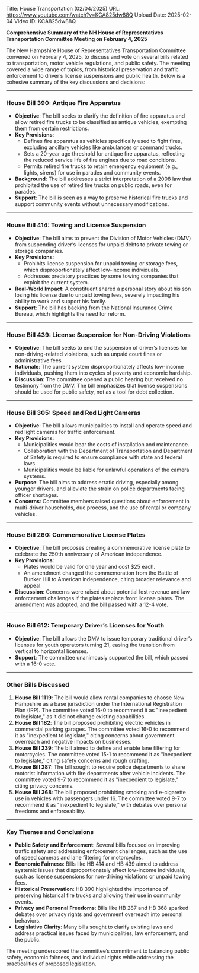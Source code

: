 Title: House Transportation (02/04/2025)
URL: https://www.youtube.com/watch?v=KCA825dw88Q
Upload Date: 2025-02-04
Video ID: KCA825dw88Q

**Comprehensive Summary of the NH House of Representatives Transportation Committee Meeting on February 4, 2025**

The New Hampshire House of Representatives Transportation Committee convened on February 4, 2025, to discuss and vote on several bills related to transportation, motor vehicle regulations, and public safety. The meeting covered a wide range of topics, from historical preservation and traffic enforcement to driver’s license suspensions and public health. Below is a cohesive summary of the key discussions and decisions:

---

### **House Bill 390: Antique Fire Apparatus**
- **Objective**: The bill seeks to clarify the definition of fire apparatus and allow retired fire trucks to be classified as antique vehicles, exempting them from certain restrictions.
- **Key Provisions**:
  - Defines fire apparatus as vehicles specifically used to fight fires, excluding ancillary vehicles like ambulances or command trucks.
  - Sets a 20-year age threshold for antique fire apparatus, reflecting the reduced service life of fire engines due to road conditions.
  - Permits retired fire trucks to retain emergency equipment (e.g., lights, sirens) for use in parades and community events.
- **Background**: The bill addresses a strict interpretation of a 2008 law that prohibited the use of retired fire trucks on public roads, even for parades.
- **Support**: The bill is seen as a way to preserve historical fire trucks and support community events without unnecessary modifications.

---

### **House Bill 414: Towing and License Suspension**
- **Objective**: The bill aims to prevent the Division of Motor Vehicles (DMV) from suspending driver’s licenses for unpaid debts to private towing or storage companies.
- **Key Provisions**:
  - Prohibits license suspension for unpaid towing or storage fees, which disproportionately affect low-income individuals.
  - Addresses predatory practices by some towing companies that exploit the current system.
- **Real-World Impact**: A constituent shared a personal story about his son losing his license due to unpaid towing fees, severely impacting his ability to work and support his family.
- **Support**: The bill has backing from the National Insurance Crime Bureau, which highlights the need for reform.

---

### **House Bill 439: License Suspension for Non-Driving Violations**
- **Objective**: The bill seeks to end the suspension of driver’s licenses for non-driving-related violations, such as unpaid court fines or administrative fees.
- **Rationale**: The current system disproportionately affects low-income individuals, pushing them into cycles of poverty and economic hardship.
- **Discussion**: The committee opened a public hearing but received no testimony from the DMV. The bill emphasizes that license suspensions should be used for public safety, not as a tool for debt collection.

---

### **House Bill 305: Speed and Red Light Cameras**
- **Objective**: The bill allows municipalities to install and operate speed and red light cameras for traffic enforcement.
- **Key Provisions**:
  - Municipalities would bear the costs of installation and maintenance.
  - Collaboration with the Department of Transportation and Department of Safety is required to ensure compliance with state and federal laws.
  - Municipalities would be liable for unlawful operations of the camera systems.
- **Purpose**: The bill aims to address erratic driving, especially among younger drivers, and alleviate the strain on police departments facing officer shortages.
- **Concerns**: Committee members raised questions about enforcement in multi-driver households, due process, and the use of rental or company vehicles.

---

### **House Bill 260: Commemorative License Plates**
- **Objective**: The bill proposes creating a commemorative license plate to celebrate the 250th anniversary of American independence.
- **Key Provisions**:
  - Plates would be valid for one year and cost $25 each.
  - An amendment changed the commemoration from the Battle of Bunker Hill to American independence, citing broader relevance and appeal.
- **Discussion**: Concerns were raised about potential lost revenue and law enforcement challenges if the plates replace front license plates. The amendment was adopted, and the bill passed with a 12-4 vote.

---

### **House Bill 612: Temporary Driver’s Licenses for Youth**
- **Objective**: The bill allows the DMV to issue temporary traditional driver’s licenses for youth operators turning 21, easing the transition from vertical to horizontal licenses.
- **Support**: The committee unanimously supported the bill, which passed with a 16-0 vote.

---

### **Other Bills Discussed**
1. **House Bill 1119**: The bill would allow rental companies to choose New Hampshire as a base jurisdiction under the International Registration Plan (IRP). The committee voted 16-0 to recommend it as "inexpedient to legislate," as it did not change existing capabilities.
2. **House Bill 182**: The bill proposed prohibiting electric vehicles in commercial parking garages. The committee voted 16-0 to recommend it as "inexpedient to legislate," citing concerns about government overreach and negative impacts on businesses.
3. **House Bill 239**: The bill aimed to define and enable lane filtering for motorcycles. The committee voted 15-1 to recommend it as "inexpedient to legislate," citing safety concerns and rough drafting.
4. **House Bill 287**: The bill sought to require police departments to share motorist information with fire departments after vehicle incidents. The committee voted 9-7 to recommend it as "inexpedient to legislate," citing privacy concerns.
5. **House Bill 368**: The bill proposed prohibiting smoking and e-cigarette use in vehicles with passengers under 16. The committee voted 9-7 to recommend it as "inexpedient to legislate," with debates over personal freedoms and enforceability.

---

### **Key Themes and Conclusions**
- **Public Safety and Enforcement**: Several bills focused on improving traffic safety and addressing enforcement challenges, such as the use of speed cameras and lane filtering for motorcycles.
- **Economic Fairness**: Bills like HB 414 and HB 439 aimed to address systemic issues that disproportionately affect low-income individuals, such as license suspensions for non-driving violations or unpaid towing fees.
- **Historical Preservation**: HB 390 highlighted the importance of preserving historical fire trucks and allowing their use in community events.
- **Privacy and Personal Freedoms**: Bills like HB 287 and HB 368 sparked debates over privacy rights and government overreach into personal behaviors.
- **Legislative Clarity**: Many bills sought to clarify existing laws and address practical issues faced by municipalities, law enforcement, and the public.

The meeting underscored the committee’s commitment to balancing public safety, economic fairness, and individual rights while addressing the practicalities of proposed legislation.